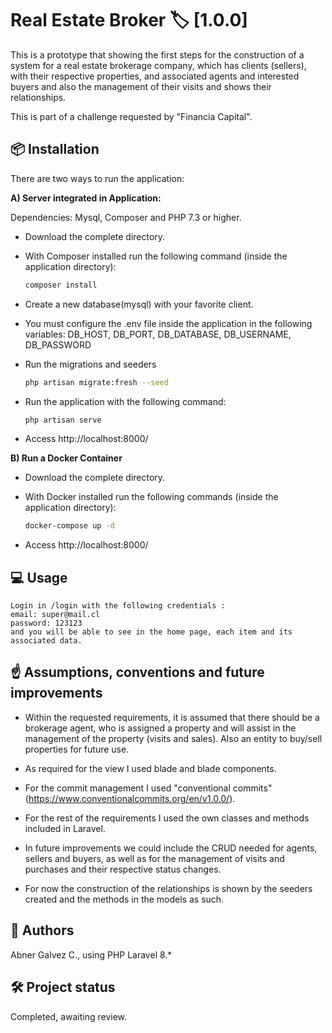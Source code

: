 # Real Estate Broker  🏷️ [1.0.0]

This is a prototype that showing the first steps for the construction of a system for a real estate brokerage company, which has clients (sellers), with their respective properties, and associated agents and interested buyers and also the management of their visits and shows their relationships.

This is part of a challenge requested by "Financia Capital".


## 📦 Installation

There are two ways to run the application:

**A) Server integrated in Application:**

Dependencies: Mysql, Composer and PHP 7.3 or higher.

- Download the complete directory.

- With Composer installed run the following command (inside the application directory):
    ```bash
    composer install
    ```
- Create a new database(mysql) with your favorite client.
- You must configure the .env file inside the application in the following variables:
    DB_HOST, DB_PORT, DB_DATABASE, DB_USERNAME, DB_PASSWORD
- Run the migrations and seeders
    ```bash
    php artisan migrate:fresh --seed
    ```
- Run the application with the following command:
    ```bash
    php artisan serve
    ```

- Access http://localhost:8000/


**B) Run a Docker Container**

- Download the complete directory.

- With Docker installed run the following commands (inside the application directory):
    ```bash
    docker-compose up -d
    ```

- Access http://localhost:8000/

## 💻 Usage

    Login in /login with the following credentials : 
    email: super@mail.cl
    password: 123123
    and you will be able to see in the home page, each item and its associated data. 

## ☝ Assumptions, conventions and future improvements

- Within the requested requirements, it is assumed that there should be a brokerage agent, who is assigned a property and will assist in the management of the property (visits and sales).
Also an entity to buy/sell properties for future use.

- As required for the view I used blade and blade components.
- For the commit management I used "conventional commits" (https://www.conventionalcommits.org/en/v1.0.0/).
- For the rest of the requirements I used the own classes and methods included in Laravel.

- In future improvements we could include the CRUD needed for agents, sellers and buyers, as well as for the management of visits and purchases and their respective status changes.
- For now the construction of the relationships is shown by the seeders created and the methods in the models as such.

## 👥 Authors

Abner Galvez C., using PHP Laravel 8.*

## 🛠️ Project status

Completed, awaiting review.